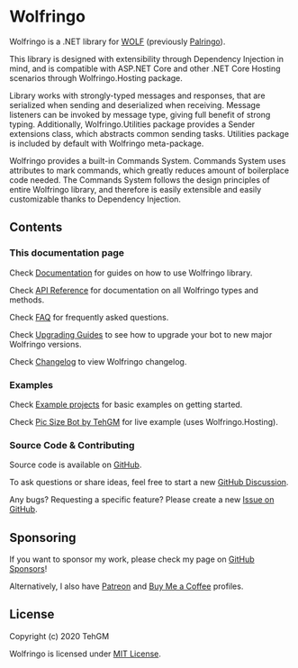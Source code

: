 # Wolfringo
Wolfringo is a .NET library for [WOLF](https://wolf.live) (previously [Palringo](https://palringo.com)).

This library is designed with extensibility through Dependency Injection in mind, and is compatible with ASP.NET Core and other .NET Core Hosting scenarios through Wolfringo.Hosting package.

Library works with strongly-typed messages and responses, that are serialized when sending and deserialized when receiving. Message listeners can be invoked by message type, giving full benefit of strong typing. Additionally, Wolfringo.Utilities package provides a Sender extensions class, which abstracts common sending tasks. Utilities package is included by default with Wolfringo meta-package.

Wolfringo provides a built-in Commands System. Commands System uses attributes to mark commands, which greatly reduces amount of boilerplace code needed.
The Commands System follows the design principles of entire Wolfringo library, and therefore is easily extensible and easily customizable thanks to Dependency Injection.

## Contents
### This documentation page
Check [Documentation](xref:Guides.Introduction) for guides on how to use Wolfringo library.

Check [API Reference](xref:API) for documentation on all Wolfringo types and methods.

Check [FAQ](xref:FAQ) for frequently asked questions.

Check [Upgrading Guides](xref:Upgrading.Introduction) to see how to upgrade your bot to new major Wolfringo versions.

Check [Changelog](https://github.com/TehGM/Wolfringo/releases) to view Wolfringo changelog.

### Examples
Check [Example projects](https://github.com/TehGM/Wolfringo/tree/master/Examples) for basic examples on getting started.

Check [Pic Size Bot by TehGM](https://github.com/TehGM/WolfBot-Size) for live example (uses Wolfringo.Hosting).

### Source Code & Contributing
Source code is available on [GitHub](https://github.com/TehGM/Wolfringo).

To ask questions or share ideas, feel free to start a new [GitHub Discussion](https://github.com/TehGM/Wolfringo/discussions).

Any bugs? Requesting a specific feature? Please create a new [Issue on GitHub](https://github.com/TehGM/Wolfringo/issues).

## Sponsoring
If you want to sponsor my work, please check my page on [GitHub Sponsors](https://github.com/sponsors/TehGM)!

Alternatively, I also have [Patreon](https://patreon.com/TehGMdev) and [Buy Me a Coffee](https://www.buymeacoffee.com/TehGM) profiles.

## License
Copyright (c) 2020 TehGM

Wolfringo is licensed under [MIT License](https://github.com/TehGM/Wolfringo/blob/master/LICENSE).
